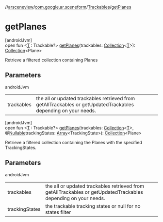 //[arsceneview](../../../index.md)/[com.google.ar.sceneform](../index.md)/[Trackables](index.md)/[getPlanes](get-planes.md)

# getPlanes

[androidJvm]\
open fun &lt;[T](get-planes.md) : Trackable?&gt; [getPlanes](get-planes.md)(trackables: [Collection](https://developer.android.com/reference/kotlin/java/util/Collection.html)&lt;[T](../../../../arsceneview/com.google.ar.sceneform.ux/-augmented-face-node/check-not-null.md)&gt;): [Collection](https://developer.android.com/reference/kotlin/java/util/Collection.html)&lt;Plane&gt;

Retrieve a filtered collection containing Planes

## Parameters

androidJvm

| | |
|---|---|
| trackables | the all or updated trackables retrieved from getAllTrackables or getUpdatedTrackables depending on your needs. |

[androidJvm]\
open fun &lt;[T](get-planes.md) : Trackable?&gt; [getPlanes](get-planes.md)(trackables: [Collection](https://developer.android.com/reference/kotlin/java/util/Collection.html)&lt;[T](../../../../arsceneview/com.google.ar.sceneform.ux/-augmented-face-node/check-not-null.md)&gt;, @[Nullable](https://developer.android.com/reference/kotlin/androidx/annotation/Nullable.html)trackingStates: [Array](https://kotlinlang.org/api/latest/jvm/stdlib/kotlin/-array/index.html)&lt;TrackingState&gt;): [Collection](https://developer.android.com/reference/kotlin/java/util/Collection.html)&lt;Plane&gt;

Retrieve a filtered collection containing the Planes with the specified TrackingStates.

## Parameters

androidJvm

| | |
|---|---|
| trackables | the all or updated trackables retrieved from getAllTrackables or getUpdatedTrackables depending on your needs. |
| trackingStates | the trackable tracking states or null for no states filter |
